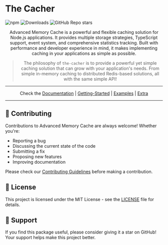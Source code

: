 # The Cacher

![npm](https://img.shields.io/npm/v/the-cacher)
![Downloads](https://img.shields.io/npm/dm/the-cacher)
![GitHub Repo stars](https://img.shields.io/github/stars/kursaderduhan/the-cacher)

<div align='center'>
Advanced Memory Cache is a powerful and flexible caching solution for Node.js applications. It provides multiple storage strategies, TypeScript support, event system, and comprehensive statistics tracking. Built with performance and developer experience in mind, it makes implementing caching in your applications as simple as possible.

<br />

> The philosophy of `the-cacher` is to provide a powerful yet simple caching solution that can grow with your application's needs. From simple in-memory caching to distributed Redis-based solutions, all with the same simple API!

<hr />

Check the [Documentation](/docs/documentation.md) | [Getting-Started](/docs/getting-started.md) | [Examples](/docs/examples.md) | [Extra](/docs/detail-info.md)

<hr />
</div>

## 🤝 Contributing

Contributions to Advanced Memory Cache are always welcome! Whether you're:

- Reporting a bug
- Discussing the current state of the code
- Submitting a fix
- Proposing new features
- Improving documentation

Please check our [Contributing Guidelines](/CONTRIBUTING.md) before making a contribution.

## 📄 License

This project is licensed under the MIT License - see the [LICENSE](LICENSE) file for details.

## 💖 Support

If you find this package useful, please consider giving it a star on GitHub! Your support helps make this project better.
